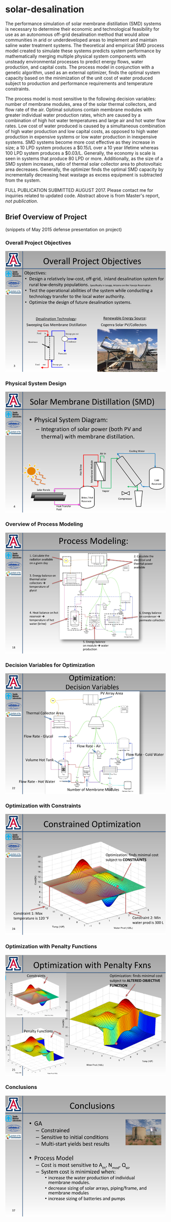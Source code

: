 # solar-desalination

  The performance simulation of solar membrane distillation (SMD) systems is necessary to determine their economic and technological feasibility for use as an autonomous off-grid desalination method that would allow communities in arid or underdeveloped areas to implement and maintain saline water treatment systems. The theoretical and empirical SMD process model created to simulate these systems predicts system performance by mathematically merging multiple physical system components with unsteady environmental processes to predict energy flows, water production, and capital costs. The process model in conjunction with a genetic algorithm, used as an external optimizer, finds the optimal system capacity based on the minimization of the unit cost of water produced subject to production and performance requirements and temperature constraints.

  The process model is most sensitive to the following decision variables: number of membrane modules, area of the solar thermal collectors, and flow rate of the air. Optimal solutions contain membrane modules with greater individual water production rates, which are caused by a combination of high hot water temperatures and large air and hot water flow rates. Low cost of water produced is caused by a simultaneous combination of high water production and low capital costs, as opposed to high water production in expensive systems or low water production in inexpensive systems. SMD systems become more cost effective as they increase in size; a 10 LPD system produces a $0.15/L over a 10 year lifetime whereas 100 LPD system produces a $0.03/L. Generally, the economy is scale is seen in systems that produce 80 LPD or more. Additionally, as the size of a SMD system increases, ratio of thermal solar collector area to photovoltaic area decreases. Generally, the optimizer finds the optimal SMD capacity by incrementally decreasing heat wastage as excess equipment is subtracted from the system.


  FULL PUBLICATION SUBMITTED AUGUST 2017.
  Please contact me for inquiries related to updated code.
  Abstract above is from Master's report, *not publication*.

## Brief Overview of Project
(snippets of May 2015 defense presentation on project)

### Overall Project Objectives
<img src="images/OverallProjectObjectives.png">


### Physical System Design
<img src="images/SystemDesign.png">


### Overview of Process Modeling
<img src="images/ProcessModeling.png">


### Decision Variables for Optimization
<img src="images/OptDecisionVariables.png">


### Optimization with Constraints
<img src="images/OptConstrained.png">


### Optimization with Penalty Functions
<img src="images/OptPenaltyFxn.png">


### Conclusions
<img src="images/Conclusions.png">
